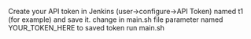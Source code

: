 Create your API token in Jenkins (user->configure->API Token) named t1 (for example) and save it.
change in main.sh file parameter named YOUR_TOKEN_HERE to saved token
run main.sh
